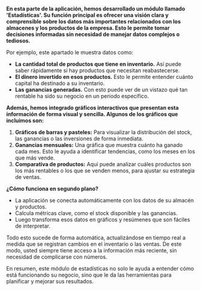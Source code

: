 **En esta parte de la aplicación, hemos desarrollado un módulo llamado 'Estadísticas'. Su función principal es ofrecer una visión clara y comprensible sobre los datos más importantes relacionados con los almacenes y los productos de la empresa. Esto le permite tomar decisiones informadas sin necesidad de manejar datos complejos o tediosos.**

Por ejemplo, este apartado le muestra datos como:

- **La cantidad total de productos que tiene en inventario.** Así puede saber rápidamente si hay productos que necesitan reabastecerse.
- **El dinero invertido en esos productos.** Esto le permite entender cuánto capital ha destinado a su inventario.
- **Las ganancias generadas.** Con esto puede ver de un vistazo qué tan rentable ha sido su negocio en un período específico.

**Además, hemos integrado gráficos interactivos que presentan esta información de forma visual y sencilla. Algunos de los gráficos que incluimos son:**

1. **Gráficos de barras y pasteles:** Para visualizar la distribución del stock, las ganancias o las inversiones de forma inmediata.
2. **Ganancias mensuales:** Una gráfica que muestra cuánto ha ganado cada mes. Esto le ayuda a identificar tendencias, como los meses en los que más vende.
3. **Comparativa de productos:** Aquí puede analizar cuáles productos son los más rentables o los que se venden menos, para ajustar su estrategia de ventas.

**¿Cómo funciona en segundo plano?**
- La aplicación se conecta automáticamente con los datos de su almacén y productos.
- Calcula métricas clave, como el stock disponible y las ganancias.
- Luego transforma esos datos en gráficos y resúmenes que son fáciles de interpretar.

Todo esto sucede de forma automática, actualizándose en tiempo real a medida que se registran cambios en el inventario o las ventas. De este modo, usted siempre tiene acceso a la información más reciente, sin necesidad de complicarse con números.

En resumen, este módulo de estadísticas no solo le ayuda a entender cómo está funcionando su negocio, sino que le da las herramientas para planificar y mejorar sus resultados.
